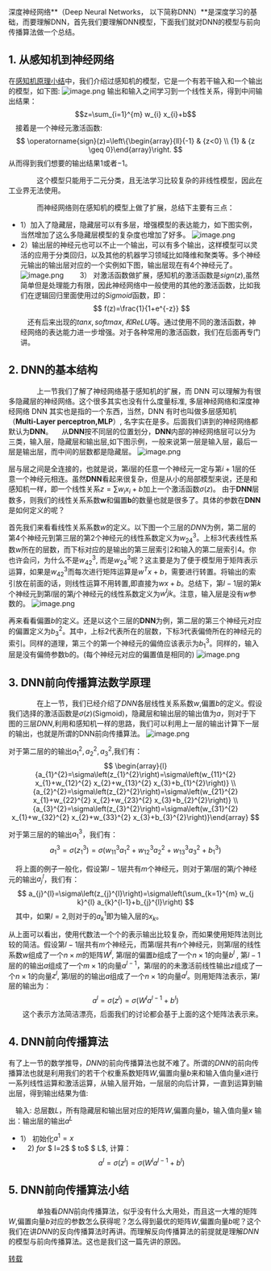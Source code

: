深度神经网络**（Deep Neural Networks， 以下简称DNN）**是深度学习的基础，而要理解DNN，首先我们要理解DNN模型，下面我们就对DNN的模型与前向传播算法做一个总结。
## 1. 从感知机到神经网络
在[感知机原理小结](http://www.cnblogs.com/pinard/p/6042320.html)中，我们介绍过感知机的模型，它是一个有若干输入和一个输出的模型，如下图:
![image.png](https://upload-images.jianshu.io/upload_images/14555448-15e644673bdcee00.png?imageMogr2/auto-orient/strip%7CimageView2/2/w/1240)
输出和输入之间学习到一个线性关系，得到中间输出结果：$$z=\sum_{i=1}^{m} w_{i} x_{i}+b$$
　接着是一个神经元激活函数:$$
\operatorname{sign}(z)=\left\{\begin{array}{ll}{-1} & {z<0} \\ {1} & {z \geq 0}\end{array}\right.
$$
从而得到我们想要的输出结果$1$或者$-1$。

　　　　这个模型只能用于二元分类，且无法学习比较复杂的非线性模型，因此在工业界无法使用。

　　　　而神经网络则在感知机的模型上做了扩展，总结下主要有三点：
* 1）加入了隐藏层，隐藏层可以有多层，增强模型的表达能力，如下图实例，当然增加了这么多隐藏层模型的复杂度也增加了好多。
![image.png](https://upload-images.jianshu.io/upload_images/14555448-681a5ad59346bbde.png?imageMogr2/auto-orient/strip%7CimageView2/2/w/1240)
* 2）输出层的神经元也可以不止一个输出，可以有多个输出，这样模型可以灵活的应用于分类回归，以及其他的机器学习领域比如降维和聚类等。多个神经元输出的输出层对应的一个实例如下图，输出层现在有4个神经元了。
![image.png](https://upload-images.jianshu.io/upload_images/14555448-034bcbc69d3306c7.png?imageMogr2/auto-orient/strip%7CimageView2/2/w/1240)
　　3） 对激活函数做扩展，感知机的激活函数是$sign(z)$,虽然简单但是处理能力有限，因此神经网络中一般使用的其他的激活函数，比如我们在逻辑回归里面使用过的$Sigmoid$函数，即：$$
f(z)=\frac{1}{1+e^{-z}}
$$
　还有后来出现的$tanx, softmax,和ReLU$等。通过使用不同的激活函数，神经网络的表达能力进一步增强。对于各种常用的激活函数，我们在后面再专门讲。
## 2. DNN的基本结构
　　　　上一节我们了解了神经网络基于感知机的扩展，而 DNN 可以理解为有很多隐藏层的神经网络。这个很多其实也没有什么度量标准, 多层神经网络和深度神经网络 DNN 其实也是指的一个东西，当然，DNN 有时也叫做多层感知机（**Multi-Layer perceptron,MLP**）, 名字实在是多。后面我们讲到的神经网络都默认为**DNN**。
　从**DNN**按不同层的位置划分，**DNN**内部的神经网络层可以分为三类，输入层，隐藏层和输出层,如下图示例，一般来说第一层是输入层，最后一层是输出层，而中间的层数都是隐藏层。
![image.png](https://upload-images.jianshu.io/upload_images/14555448-cc384232cfbbb2d3.png?imageMogr2/auto-orient/strip%7CimageView2/2/w/1240)

层与层之间是全连接的，也就是说，第$i$层的任意一个神经元一定与第$i+1$层的任意一个神经元相连。虽然**DNN**看起来很复杂，但是从小的局部模型来说，还是和感知机一样，即一个线性关系$z=\sum w_{i} x_{i}+b$加上一个激活函数$σ(z)$。
由于**DNN**层数多，则我们的线性关系系数**w**和偏置**b**的数量也就是很多了。具体的参数在**DNN**是如何定义的呢？

首先我们来看看线性关系系数$w$的定义。以下图一个三层的$DNN$为例，第二层的第$4$个神经元到第三层的第$2$个神经元的线性系数定义为$w_{24}^{3}$。上标$3$代表线性系数$w$所在的层数，而下标对应的是输出的第三层索引$2$和输入的第二层索引$4$。你也许会问，为什么不是$w_{42}^{3}$, 而是$w_{24}^{3}$呢？这主要是为了便于模型用于矩阵表示运算，如果是$w_{42}^{3}$而每次进行矩阵运算是$w^Tx+b$，需要进行转置。将输出的索引放在前面的话，则线性运算不用转置,即直接为$wx+b$。总结下，第$l−1$层的第$k$个神经元到第$l$层的第$j$个神经元的线性系数定义为$w^ljk$。注意，输入层是没有$w$参数的。
![image.png](https://upload-images.jianshu.io/upload_images/14555448-7671419cfc19b36e.png?imageMogr2/auto-orient/strip%7CimageView2/2/w/1240)

再来看看偏置$b$的定义。还是以这个三层的**DNN**为例，第二层的第三个神经元对应的偏置定义为$b^2_3$。其中，上标$2$代表所在的层数，下标$3$代表偏倚所在的神经元的索引。同样的道理，第三个的第一个神经元的偏倚应该表示为$b^3_1$。同样的，输入层是没有偏倚参数b的。(每个神经元对应的偏置值是相同的)
![image.png](https://upload-images.jianshu.io/upload_images/14555448-3a02aac362ac4d7b.png?imageMogr2/auto-orient/strip%7CimageView2/2/w/1240)


## 3. DNN前向传播算法数学原理
　　　　在上一节，我们已经介绍了$DNN$各层线性关系系数$w$,偏置$b$的定义。假设我们选择的激活函数是$σ(z)$(Sigmoid)，隐藏层和输出层的输出值为$a$，则对于下图的三层$DNN$,利用和感知机一样的思路，我们可以利用上一层的输出计算下一层的输出，也就是所谓的DNN前向传播算法。
![image.png](https://upload-images.jianshu.io/upload_images/14555448-d6169ea981488642.png?imageMogr2/auto-orient/strip%7CimageView2/2/w/1240)

对于第二层的的输出$a_{1}^{2}, a_{2}^{2}, a_{3}^{2}$,我们有：$$
\begin{array}{l}{a_{1}^{2}=\sigma\left(z_{1}^{2}\right)=\sigma\left(w_{11}^{2} x_{1}+w_{12}^{2} x_{2}+w_{13}^{2} x_{3}+b_{1}^{2}\right)} \\ {a_{2}^{2}=\sigma\left(z_{2}^{2}\right)=\sigma\left(w_{21}^{2} x_{1}+w_{22}^{2} x_{2}+w_{23}^{2} x_{3}+b_{2}^{2}\right)} \\ {a_{3}^{2}=\sigma\left(z_{3}^{2}\right)=\sigma\left(w_{31}^{2} x_{1}+w_{32}^{2} x_{2}+w_{33}^{2} x_{3}+b_{3}^{2}\right)}\end{array}
$$

对于第三层的的输出$a^3_1$，我们有：$$
a_{1}^{3}=\sigma\left(z_{1}^{3}\right)=\sigma\left(w_{11}^{3} a_{1}^{2}+w_{12}^{3} a_{2}^{2}+w_{13}^{3} a_{3}^{2}+b_{1}^{3}\right)
$$

　将上面的例子一般化，假设第$l−1$层共有$m$个神经元，则对于第$l$层的第$j$个神经元的输出$a^l_j$，我们有：
$$
a_{j}^{l}=\sigma\left(z_{j}^{l}\right)=\sigma\left(\sum_{k=1}^{m} w_{j k}^{l} a_{k}^{l-1}+b_{j}^{l}\right)
$$
　其中，如果$l=2$,则对于的$a^1_k$即为输入层的$x_k$。

从上面可以看出，使用代数法一个个的表示输出比较复杂，而如果使用矩阵法则比较的简洁。假设第$l−1$层共有$m$个神经元，而第$l$层共有$n$个神经元，则第$l$层的线性系数$w$组成了一个$n×m$的矩阵$W^l$, 第$l$层的偏置$b$组成了一个$n×1$的向量$b^l$ , 第$l−1$层的的输出$a$组成了一个$m×1$的向量$a^{l−1}$，第$l$层的的未激活前线性输出$z$组成了一个$n×1$的向量$z^l$, 第$l$层的的输出$a$组成了一个$n×1$的向量$a^l$。则用矩阵法表示，第$l$层的输出为：$$
a^{l}=\sigma\left(z^{l}\right)=\sigma\left(W^{l} a^{l-1}+b^{l}\right)
$$
　　这个表示方法简洁漂亮，后面我们的讨论都会基于上面的这个矩阵法表示来。
## 4. DNN前向传播算法
有了上一节的数学推导，$DNN$的前向传播算法也就不难了。所谓的$DNN$的前向传播算法也就是利用我们的若干个权重系数矩阵$W$,偏置向量$b$来和输入值向量$x$进行一系列线性运算和激活运算，从输入层开始，一层层的向后计算，一直到运算到输出层，得到输出结果为值:

　输入: 总层数$L$，所有隐藏层和输出层对应的矩阵$W$,偏置向量$b$，输入值向量$x$
    输出：输出层的输出$a^L$
* 1） 初始化$a^1=x$
* 　2)  $for$ $   l=2$ $ to$ $ L$, 计算：
$$
a^{l}=\sigma\left(z^{l}\right)=\sigma\left(W^{l} a^{l-1}+b^{l}\right)
$$
## 5. DNN前向传播算法小结
　　　　单独看$DNN$前向传播算法，似乎没有什么大用处，而且这一大堆的矩阵$W$,偏置向量$b$对应的参数怎么获得呢？怎么得到最优的矩阵$W$,偏置向量$b$呢？这个我们在讲$DNN$的反向传播算法时再讲。而理解反向传播算法的前提就是理解$DNN$的模型与前向传播算法。这也是我们这一篇先讲的原因。


[转载](https://www.cnblogs.com/pinard/p/6418668.html)
